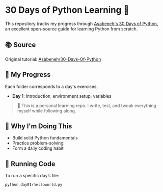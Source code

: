 # 30 Days of Python Learning 🐍

This repository tracks my progress through [Asabeneh's 30 Days of Python](https://github.com/Asabeneh/30-Days-Of-Python), an excellent open-source guide for learning Python from scratch.

## 📚 Source

Original tutorial: [Asabeneh/30-Days-Of-Python](https://github.com/Asabeneh/30-Days-Of-Python)

## 📅 My Progress

Each folder corresponds to a day's exercises:

- **Day 1**: Introduction, environment setup, variables

> 📌 This is a personal learning repo. I write, test, and tweak everything myself while following along.

## 🧠 Why I'm Doing This

- Build solid Python fundamentals  
- Practice problem-solving  
- Form a daily coding habit

## 🚀 Running Code

To run a specific day’s file:

```bash
python day01/helloworld.py
